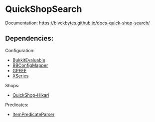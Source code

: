 # QuickShopSearch

Documentation: https://blvckbytes.github.io/docs-quick-shop-search/

## Dependencies:

Configuration:
- [BukkitEvaluable](https://github.com/BlvckBytes/BukkitEvaluable)
- [BBConfigMapper](https://github.com/BlvckBytes/BBConfigMapper)
- [GPEEE](https://github.com/BlvckBytes/GPEEE)
- [XSeries](https://github.com/CryptoMorin/XSeries)

Shops:
- [QuickShop-Hikari](https://github.com/QuickShop-Community/QuickShop-Hikari)

Predicates:
- [ItemPredicateParser](https://github.com/BlvckBytes/ItemPredicateParser)